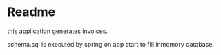 # Readme

this application generates invoices.

schema.sql is executed by spring on app start to fill inmemory database.
